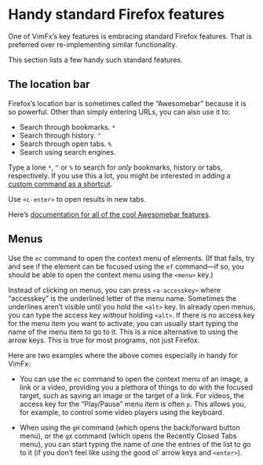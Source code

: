 # Handy standard Firefox features

One of VimFx’s key features is embracing standard Firefox features. That is
preferred over re-implementing similar functionality.

This section lists a few handy such standard features.


## The location bar

Firefox’s location bar is sometimes called the “Awesomebar” because it is so
powerful. Other than simply entering URLs, you can also use it to:

- Search through bookmarks. `*`
- Search through history. `^`
- Search through open tabs. `%`
- Search using search engines.

Type a lone `*`, `^` or `%` to search for _only_ bookmarks, history or tabs,
respectively. If you use this a lot, you might be interested in adding a [custom
command as a shortcut][location-bar-custom-command].

Use `<c-enter>` to open results in new tabs.

Here’s [documentation for all of the cool Awesomebar features][location-bar].

[location-bar]: http://kb.mozillazine.org/Location_Bar_search
[location-bar-custom-command]: https://github.com/akhodakivskiy/VimFx/wiki/Custom-Commands#search-bookmarks--search-open-tabs


## Menus

Use the `ec` command to open the context menu of elements. (If that fails, try
and see if the element can be focused using the `ef` command—if so, you should
be able to open the context menu using the `<menu>` key.)

Instead of clicking on menus, you can press `<a-accesskey>` where “accesskey” is
the underlined letter of the menu name. Sometimes the underlines aren’t visible
until you hold the `<alt>` key. In already open menus, you can type the access
key _without_ holding `<alt>`. If there is no access key for the menu item you
want to activate, you can usually start typing the name of the menu item to go
to it. This is a nice alternative to using the arrow keys. This is true for most
programs, not just Firefox.

Here are two examples where the above comes especially in handy for VimFx:

- You can use the `ec` command to open the context menu of an image, a link or a
  video, providing you a plethora of things to do with the focused target, such
  as saving an image or the target of a link. For videos, the access key for the
  “Play/Pause” menu item is often `p`. This allows you, for example, to control
  some video players using the keyboard.

- When using the `gH` command (which opens the back/forward button menu), or the
  `gX` command (which opens the Recently Closed Tabs menu), you can start typing
  the name of one the entries of the list to go to it (if you don’t feel like
  using the good ol’ arrow keys and `<enter>`).
